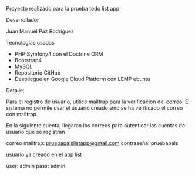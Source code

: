 Proyecto realizado para la prueba todo list app


Desarrollador

Juan Manuel Paz Rodriguez

Tecnologías usadas
* PHP Symfony4 con el Doctrine ORM
* Bootstrap4
* MySQL
* Repositorio GitHub
* Despliegue en Google Cloud Platform con LEMP ubuntu 

Detalle:

Para el registro de usuario, utilice mailtrap para la verificacion del correo. El sistema no permite usar el usuario creado sino se ha verificado el correo con mailtrap.

En la siguiente cuenta, llegaran los correos para autenticar las cuentas de usuario que se registran

correo mailtrap: pruebapaislistapp@gmail.com
contraseña: pruebapais

usuario ya creado en el app list

user: admin
pass: admin
